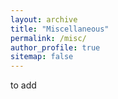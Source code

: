 ```yaml
---
layout: archive
title: "Miscellaneous"
permalink: /misc/
author_profile: true
sitemap: false
---
```


to add
